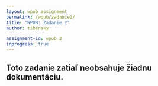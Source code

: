 ```yaml
---
layout: wpub_assignment
permalink: /wpub/zadanie2/
title: "WPUB: Zadanie 2"
author: tibensky

assignment-id: wpub_2
inprogress: true
---
```


Toto zadanie zatiaľ neobsahuje žiadnu dokumentáciu.
---